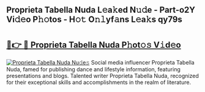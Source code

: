 ## Proprieta Tabella Nuda L𝚎a𝚔ed N𝚞𝚍e - Part-o2Y Vi𝚍𝚎o P𝚑𝚘tos - H𝚘𝚝 O𝚗𝚕yf𝚊ns L𝚎a𝚔s qy79s

# <h2><a href="http://kf1tu9.oniu.top/?m=Proprieta+Tabella+Nuda">🔗👉 🔴 Proprieta Tabella Nuda P𝚑ot𝚘𝚜 V𝚒d𝚎o</a></h2>

[![Proprieta Tabella Nuda Nu𝚍e𝚜](https://i.imgur.com/0qMVB7G.gif)](http://kf1tu9.oniu.top/?m=Proprieta+Tabella+Nuda)
Social media influencer Proprieta Tabella Nuda, famed for publishing dance and lifestyle information, featuring presentations and blogs. Talented writer Proprieta Tabella Nuda, recognized for their exceptional skills and accomplishments in the realm of literature.  
